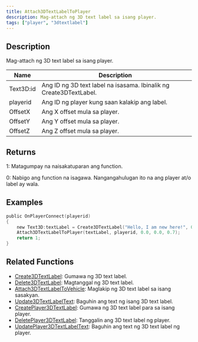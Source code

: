 ```yaml
---
title: Attach3DTextLabelToPlayer
description: Mag-attach ng 3D text label sa isang player.
tags: ["player", "3dtextlabel"]
---
```


## Description

Mag-attach ng 3D text label sa isang player.

| Name      | Description                                                           |
| --------- | --------------------------------------------------------------------- |
| Text3D:id | Ang ID ng 3D text label na isasama. Ibinalik ng Create3DTextLabel.    |
| playerid  | Ang ID ng player kung saan kalakip ang label.                         |
| OffsetX   | Ang X offset mula sa player.                                          |
| OffsetY   | Ang Y offset mula sa player.                                          |
| OffsetZ   | Ang Z offset mula sa player.                                          |

## Returns

1: Matagumpay na naisakatuparan ang function.

0: Nabigo ang function na isagawa. Nangangahulugan ito na ang player at/o label ay wala.

## Examples

```c
public OnPlayerConnect(playerid)
{
    new Text3D:textLabel = Create3DTextLabel("Hello, I am new here!", 0x008080FF, 30.0, 40.0, 50.0, 40.0, 0);
    Attach3DTextLabelToPlayer(textLabel, playerid, 0.0, 0.0, 0.7);
    return 1;
}
```

## Related Functions

- [Create3DTextLabel](Create3DTextLabel): Gumawa ng 3D text label.
- [Delete3DTextLabel](Delete3DTextLabel): Magtanggal ng 3D text label.
- [Attach3DTextLabelToVehicle](Attach3DTextLabelToVehicle): Maglakip ng 3D text label sa isang sasakyan.
- [Update3DTextLabelText](Update3DTextLabelText): Baguhin ang text ng isang 3D text label.
- [CreatePlayer3DTextLabel](CreatePlayer3DTextLabel): Gumawa ng 3D text label para sa isang player.
- [DeletePlayer3DTextLabel](DeletePlayer3DTextLabel): Tanggalin ang 3D text label ng player.
- [UpdatePlayer3DTextLabelText](UpdatePlayer3DTextLabelText): Baguhin ang text ng 3D text label ng player.